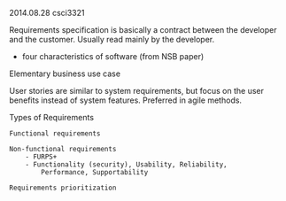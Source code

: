 2014.08.28
csci3321

Requirements specification is basically a contract between 
    the developer and the customer. Usually read mainly by 
    the developer. 

* four characteristics of software (from NSB paper)

Elementary business use case

User stories are similar to system requirements, but focus 
    on the user benefits instead of system features. 
    Preferred in agile methods.

Types of Requirements

    Functional requirements

    Non-functional requirements
        - FURPS+
        - Functionality (security), Usability, Reliability, 
            Performance, Supportability

    Requirements prioritization


